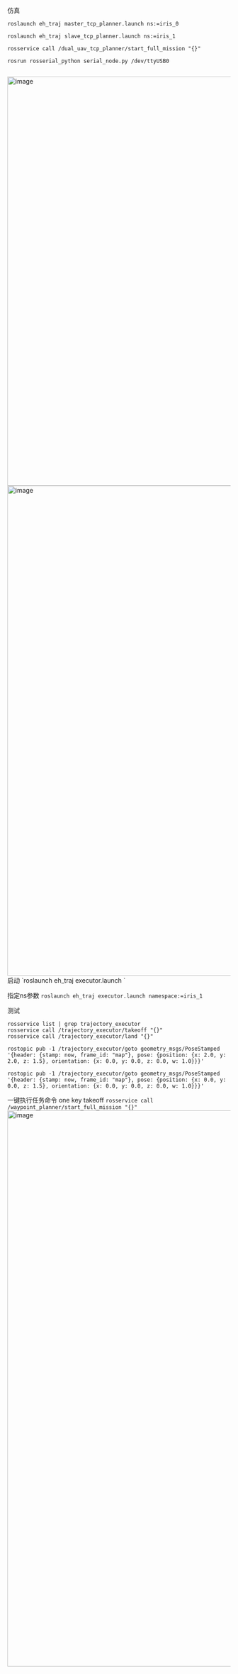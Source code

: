 仿真
```
roslaunch eh_traj master_tcp_planner.launch ns:=iris_0
 
roslaunch eh_traj slave_tcp_planner.launch ns:=iris_1  

rosservice call /dual_uav_tcp_planner/start_full_mission "{}"

rosrun rosserial_python serial_node.py /dev/ttyUSB0


```


<img width="1137" height="923" alt="image" src="https://github.com/user-attachments/assets/04880d83-0bf0-47ad-af1b-5b4893f43b2a" />















<img width="1204" height="1106" alt="image" src="https://github.com/user-attachments/assets/f204f6a5-8e98-42e9-b315-c72db67c16b1" />
启动
`roslaunch eh_traj executor.launch `

指定ns参数
`roslaunch eh_traj executor.launch namespace:=iris_1`


测试

```
rosservice list | grep trajectory_executor
rosservice call /trajectory_executor/takeoff "{}"
rosservice call /trajectory_executor/land "{}"

rostopic pub -1 /trajectory_executor/goto geometry_msgs/PoseStamped '{header: {stamp: now, frame_id: "map"}, pose: {position: {x: 2.0, y: 2.0, z: 1.5}, orientation: {x: 0.0, y: 0.0, z: 0.0, w: 1.0}}}'

rostopic pub -1 /trajectory_executor/goto geometry_msgs/PoseStamped '{header: {stamp: now, frame_id: "map"}, pose: {position: {x: 0.0, y: 0.0, z: 1.5}, orientation: {x: 0.0, y: 0.0, z: 0.0, w: 1.0}}}'

```
一键执行任务命令 one key takeoff
`rosservice call /waypoint_planner/start_full_mission "{}"`
<img width="1239" height="1255" alt="image" src="https://github.com/user-attachments/assets/563650f8-b0a5-47f2-8acc-f304dc3edf67" />
